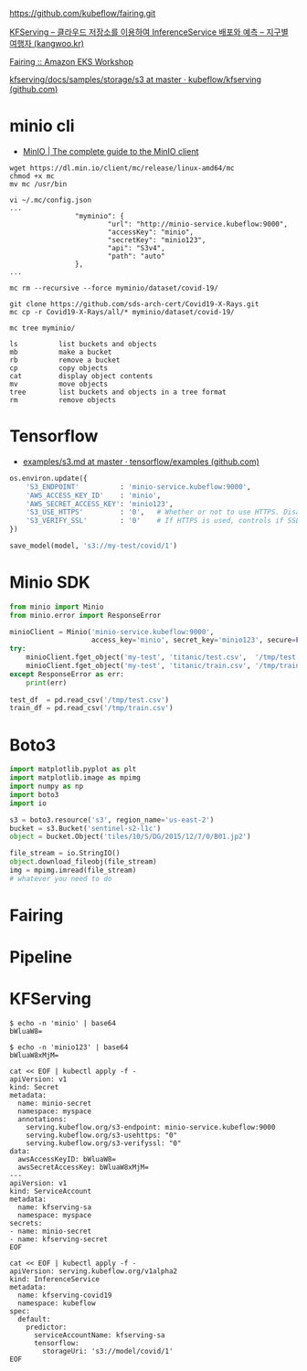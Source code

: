 https://github.com/kubeflow/fairing.git

[KFServing – 클라우드 저장소를 이용하여 InferenceService 배포와 예측 – 지구별 여행자 (kangwoo.kr)](https://www.kangwoo.kr/2020/04/18/kfserving-클라우드-저장소를-이용하여-inferenceservice-배포와-예측/)

[Fairing :: Amazon EKS Workshop](https://www.eksworkshop.com/advanced/420_kubeflow/fairing/)





[kfserving/docs/samples/storage/s3 at master · kubeflow/kfserving (github.com)](https://github.com/kubeflow/kfserving/tree/master/docs/samples/storage/s3)

# minio cli

- [MinIO | The complete guide to the MinIO client](https://docs.min.io/docs/minio-client-complete-guide.html)

```
wget https://dl.min.io/client/mc/release/linux-amd64/mc
chmod +x mc
mv mc /usr/bin

vi ~/.mc/config.json
...
                "myminio": {
                        "url": "http://minio-service.kubeflow:9000",
                        "accessKey": "minio",
                        "secretKey": "minio123",
                        "api": "S3v4",
                        "path": "auto"
                },
...

mc rm --recursive --force myminio/dataset/covid-19/

git clone https://github.com/sds-arch-cert/Covid19-X-Rays.git
mc cp -r Covid19-X-Rays/all/* myminio/dataset/covid-19/

mc tree myminio/
```

```
ls          list buckets and objects
mb          make a bucket
rb          remove a bucket
cp          copy objects
cat         display object contents
mv          move objects
tree        list buckets and objects in a tree format
rm          remove objects
```

# Tensorflow

- [examples/s3.md at master · tensorflow/examples (github.com)](https://github.com/tensorflow/examples/blob/master/community/en/docs/deploy/s3.md)

```python
os.environ.update({
    'S3_ENDPOINT'          : 'minio-service.kubeflow:9000',
    'AWS_ACCESS_KEY_ID'    : 'minio',
    'AWS_SECRET_ACCESS_KEY': 'minio123',
    'S3_USE_HTTPS'         : '0',	# Whether or not to use HTTPS. Disable with 0.                        
    'S3_VERIFY_SSL'        : '0' 	# If HTTPS is used, controls if SSL should be enabled. Disable with 0.
})    

save_model(model, 's3://my-test/covid/1')
```

# Minio SDK

```python
from minio import Minio
from minio.error import ResponseError

minioClient = Minio('minio-service.kubeflow:9000',
                    access_key='minio', secret_key='minio123', secure=False)
try:
    minioClient.fget_object('my-test', 'titanic/test.csv',  '/tmp/test.csv')
    minioClient.fget_object('my-test', 'titanic/train.csv', '/tmp/train.csv')
except ResponseError as err:
    print(err)
    
test_df  = pd.read_csv('/tmp/test.csv')
train_df = pd.read_csv('/tmp/train.csv')    
```



# Boto3

```python
import matplotlib.pyplot as plt
import matplotlib.image as mpimg
import numpy as np
import boto3
import io

s3 = boto3.resource('s3', region_name='us-east-2')
bucket = s3.Bucket('sentinel-s2-l1c')
object = bucket.Object('tiles/10/S/DG/2015/12/7/0/B01.jp2')

file_stream = io.StringIO()
object.download_fileobj(file_stream)
img = mpimg.imread(file_stream)
# whatever you need to do
```



# Fairing



# Pipeline

# KFServing

```
$ echo -n 'minio' | base64
bWluaW8=

$ echo -n 'minio123' | base64
bWluaW8xMjM=
```

```
cat << EOF | kubectl apply -f -
apiVersion: v1
kind: Secret
metadata:
  name: minio-secret
  namespace: myspace
  annotations:
    serving.kubeflow.org/s3-endpoint: minio-service.kubeflow:9000
    serving.kubeflow.org/s3-usehttps: "0"
    serving.kubeflow.org/s3-verifyssl: "0"
data:
  awsAccessKeyID: bWluaW8=
  awsSecretAccessKey: bWluaW8xMjM=
---
apiVersion: v1
kind: ServiceAccount
metadata:
  name: kfserving-sa
  namespace: myspace
secrets:
- name: minio-secret
- name: kfserving-secret
EOF

```

```
cat << EOF | kubectl apply -f -
apiVersion: serving.kubeflow.org/v1alpha2
kind: InferenceService
metadata:
  name: kfserving-covid19
  namespace: kubeflow
spec:
  default:
    predictor:
      serviceAccountName: kfserving-sa
      tensorflow:
        storageUri: 's3://model/covid/1'
EOF

```

